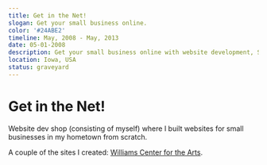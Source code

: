 ```yaml
---
title: Get in the Net!
slogan: Get your small business online.
color: '#24ABE2'
timeline: May, 2008 - May, 2013
date: 05-01-2008
description: Get your small business online with website development, SEO, and social media provided by Get in the Net!
location: Iowa, USA
status: graveyard
---
```


# Get in the Net!

Website dev shop (consisting of myself) where I built websites for small businesses in my hometown from scratch.

A couple of the sites I created: [Williams Center for the Arts](https://web.archive.org/web/20120921020657/http://www.williamscenterforthearts.com:80/).
